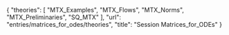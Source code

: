 {
    "theories": [
        "MTX_Examples",
        "MTX_Flows",
        "MTX_Norms",
        "MTX_Preliminaries",
        "SQ_MTX"
    ],
    "url": "entries/matrices_for_odes/theories",
    "title": "Session Matrices_for_ODEs"
}